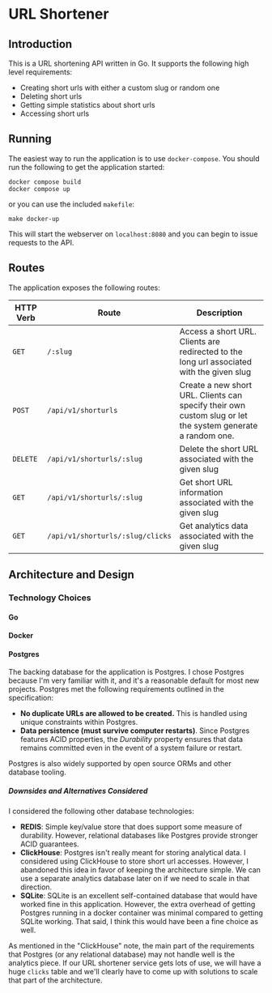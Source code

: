 # URL Shortener

## Introduction

This is a URL shortening API written in Go. It supports the following high level requirements:

* Creating short urls with either a custom slug or random one
* Deleting short urls
* Getting simple statistics about short urls
* Accessing short urls

## Running

The easiest way to run the application is to use `docker-compose`. You should run the following to get the application started:

```
docker compose build
docker compose up
```

or you can use the included `makefile`:

```
make docker-up
```

This will start the webserver on `localhost:8080` and you can begin to issue requests to the API.

## Routes

The application exposes the following routes:

| HTTP Verb     | Route               | Description |
| ------------- | --------------------| ----------- |
| `GET`         | `/:slug`            | Access a short URL. Clients are redirected to the long url associated with the given slug
| `POST`        | `/api/v1/shorturls` | Create a new short URL. Clients can specify their own custom slug or let the system generate a random one.
| `DELETE`      | `/api/v1/shorturls/:slug` | Delete the short URL associated with the given slug
| `GET`         | `/api/v1/shorturls/:slug` | Get short URL information associated with the given slug
| `GET`         | `/api/v1/shorturls/:slug/clicks` | Get analytics data associated with the given slug

## Architecture and Design

### Technology Choices

#### Go
#### Docker
#### Postgres

The backing database for the application is Postgres. I chose Postgres because I'm very familiar with it, and it's a reasonable default for most new projects. Postgres met the following requirements outlined in the specification:

* **No duplicate URLs are allowed to be created.** This is handled using unique constraints within Postgres.
* **Data persistence (must survive computer restarts)**. Since Postgres features ACID properties, the _Durability_ property ensures that data remains committed even in the event of a system failure or restart.

Postgres is also widely supported by open source ORMs and other database tooling.

##### Downsides and Alternatives Considered

I considered the following other database technologies:

* **REDIS**: Simple key/value store that does support some measure of durability. However, relational databases like Postgres provide stronger ACID guarantees.
* **ClickHouse**: Postgres isn't really meant for storing analytical data. I considered using ClickHouse to store short url accesses. However, I abandoned this idea in favor of keeping the architecture simple. We can use a separate analytics database later on if we need to scale in that direction.
* **SQLite**: SQLite is an excellent self-contained database that would have worked fine in this application. However, the extra overhead of getting Postgres running in a docker container was minimal compared to getting SQLite working. That said, I think this would have been a fine choice as well.

As mentioned in the "ClickHouse" note, the main part of the requirements that Postgres (or any relational database) may not handle well is the analytics piece. If our URL shortener service gets lots of use, we will have a huge `clicks` table and we'll clearly have to come up with solutions to scale that part of the architecture.



